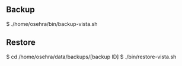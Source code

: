 ## Backup

$ ./home/osehra/bin/backup-vista.sh

## Restore

$ cd /home/osehra/data/backups/[backup ID]
$ ./bin/restore-vista.sh

